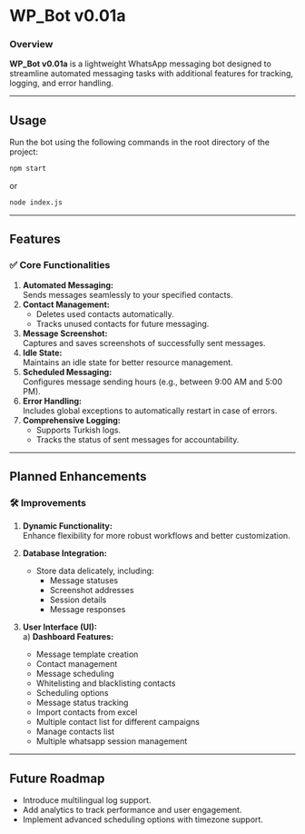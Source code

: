 # WP_Bot v0.01a

### Overview

**WP_Bot v0.01a** is a lightweight WhatsApp messaging bot designed to streamline automated messaging tasks with additional features for tracking, logging, and error handling.

---

## **Usage**

Run the bot using the following commands in the root directory of the project:

```bash
npm start
```

or

```bash
node index.js
```

---

## **Features**

### ✅ **Core Functionalities**

1. **Automated Messaging:**  
   Sends messages seamlessly to your specified contacts.
2. **Contact Management:**
   - Deletes used contacts automatically.
   - Tracks unused contacts for future messaging.
3. **Message Screenshot:**  
   Captures and saves screenshots of successfully sent messages.
4. **Idle State:**  
   Maintains an idle state for better resource management.
5. **Scheduled Messaging:**  
   Configures message sending hours (e.g., between 9:00 AM and 5:00 PM).
6. **Error Handling:**  
   Includes global exceptions to automatically restart in case of errors.
7. **Comprehensive Logging:**
   - Supports Turkish logs.
   - Tracks the status of sent messages for accountability.

---

## **Planned Enhancements**

### 🛠 **Improvements**

1. **Dynamic Functionality:**  
   Enhance flexibility for more robust workflows and better customization.

2. **Database Integration:**

   - Store data delicately, including:
     - Message statuses
     - Screenshot addresses
     - Session details
     - Message responses

3. **User Interface (UI):**  
   a) **Dashboard Features:**
   - Message template creation
   - Contact management
   - Message scheduling
   - Whitelisting and blacklisting contacts
   - Scheduling options
   - Message status tracking
   - Import contacts from excel
   - Multiple contact list for different campaigns
   - Manage contacts list
   - Multiple whatsapp session management

---

## **Future Roadmap**

- Introduce multilingual log support.
- Add analytics to track performance and user engagement.
- Implement advanced scheduling options with timezone support.
